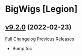 # BigWigs [Legion]

## [v9.2.0](https://github.com/BigWigsMods/BigWigs_Legion/tree/v9.2.0) (2022-02-23)
[Full Changelog](https://github.com/BigWigsMods/BigWigs_Legion/compare/v9.1.0...v9.2.0) [Previous Releases](https://github.com/BigWigsMods/BigWigs_Legion/releases)

- Bump toc  
